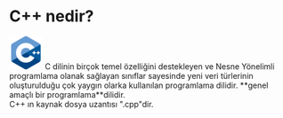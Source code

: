 # C++ nedir?
<img src="https://raw.githubusercontent.com/devicons/devicon/master/icons/cplusplus/cplusplus-original.svg" alt="cplusplus" width="60" height="60" style="max-width: 100%;">
C dilinin birçok temel özelliğini destekleyen ve Nesne Yönelimli programlama olanak sağlayan sınıflar sayesinde yeni veri türlerinin oluşturulduğu çok yaygın olarka kullanılan programlama dilidir.
**genel amaçlı bir programlama**dilidir.
<br/>
C++ ın kaynak dosya uzantısı ".cpp"dir.


